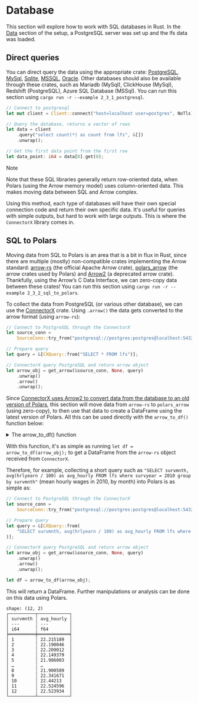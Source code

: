 # Database

This section will explore how to work with SQL databases in Rust. In the [Data]() section of the setup, a PostgreSQL server was set up and the lfs data was loaded.

## Direct queries

You can direct query the data using the appropriate crate: [PostgreSQL](https://docs.rs/postgres/latest/postgres/), [MySql](https://docs.rs/mysql_common/latest/mysql_common/), [Sqlite](https://docs.rs/rusqlite/0.32.1/rusqlite/), [MSSQL](https://crates.io/crates/tiberius), [Oracle](https://docs.rs/tiberius/0.12.3/tiberius/). Other databases should also be available through these crates, such as Mariadb (MySql), ClickHouse (MySql), Redshift (PostgreSQL), Azure SQL Database (MSSql). You can run this section using `cargo run -r --example 2_3_1_postgresql`. 

```Rust
// Connect to postgresql
let mut client = Client::connect("host=localhost user=postgres", NoTls).unwrap();

// Query the database, returns a vector of rows
let data = client
    .query("select count(*) as count from lfs", &[])
    .unwrap();

// Get the first data point from the first row
let data_point: i64 = data[0].get(0);
```

> [!NOTE]
> Note that these SQL libraries generally return row-oriented data, when Polars (using the Arrow memory model) uses column-oriented data. This makes moving data between SQL and Arrow complex.

Using this method, each type of databases will have their own special connection code and return their own specific data. It's useful for queries with simple outputs, but hard to work with large outputs. This is where the `ConnectorX` library comes in.

## SQL to Polars

Moving data from SQL to Polars is an area that is a bit in flux in Rust, since there are multiple (mostly) non-compatible crates implementing the Arrow standard: [arrow-rs](https://docs.rs/arrow/latest/arrow/) (the official Apache Arrow crate), [polars_arrow](https://docs.rs/polars-arrow/0.45.1/polars_arrow/) (the arrow crates used by Polars) and [Arrow2](https://github.com/jorgecarleitao/arrow2?tab=readme-ov-file#this-crate-is-unmaintained) (a deprecated arrow crate). Thankfully, using the Arrow’s C Data Interface, we can zero-copy data between these crates! You can run this section using `cargo run -r --example 2_3_2_sql_to_polars`. 

To collect the data from PostgreSQL (or various other database), we can use the [ConnectorX](https://github.com/sfu-db/connector-x) crate. Using `.arrow()` the data gets converted to the arrow format (using `arrow-rs`):

```Rust
// Connect to PostgreSQL through the ConnectorX
let source_conn =
    SourceConn::try_from("postgresql://postgres:postgres@localhost:5432").unwrap();

// Prepare query
let query = &[CXQuery::from("SELECT * FROM lfs")];

// ConnectorX query PostgreSQL and return arrow object
let arrow_obj = get_arrow(&source_conn, None, query)
    .unwrap()
    .arrow()
    .unwrap();
```

Since [ConnectorX uses Arrow2 to convert data from the database to an old version of Polars](https://github.com/sfu-db/connector-x/discussions/720), this section will move data from `arrow-rs` to `polars_arrow` (using zero-copy), to then use that data to create a DataFrame using the latest version of Polars. All this can be used directly with the `arrow_to_df()` function below:

<details>
<summary>The arrow_to_df() function</summary>

```Rust
fn arrow_to_df(arrow_obj: Vec<arrow::record_batch::RecordBatch>) -> DataFrame {
    // The `.polars()`` (instead of `.arrow()`)from `ConnectorX` gives a Polars (version 0.32) object,
    // when Polars (version 0.45) is the current version. Polars 0.32 has many missing features used
    // in this book. Therefore, the below code convert the arrow-rs data from `ConnectorX` to polars-arrow
    // (through ffi), then imports it to the current version of Polars. This is zero-copy.

    // Get column names as Polars PlSmallStr
    let names = arrow_obj[0]
        .schema()
        .fields()
        .iter()
        .map(|f| PlSmallStr::from(f.name()))
        .collect::<Vec<PlSmallStr>>();

    // Ready LazyFrame vector for the chunks
    let mut lf_vec = vec![];

    // The received arrow is chunked (for parallel processing) by ConnectorX (need to concat them later)
    for batch in arrow_obj.into_iter() {
        // Bach column vector
        let mut columns = Vec::with_capacity(batch.num_columns());

        // Arrow stores data by columns, therefore need to be Zero-copied by column
        for (i, col) in batch.columns().iter().enumerate() {
            // Convert to arrow_data::data::ArrayData (arrow-rs)
            let array = col.to_data();

            // Convert to ffi with arrow-rs
            let (out_array, out_schema) = arrow::ffi::to_ffi(&array).unwrap();

            // Import field from ffi with polars
            let field = unsafe {
                polars_arrow::ffi::import_field_from_c(transmute::<
                    &arrow::ffi::FFI_ArrowSchema,
                    &polars_arrow::ffi::ArrowSchema,
                >(&out_schema))
            }
            .unwrap();

            // Import data from ffi with polars
            let data = unsafe {
                polars_arrow::ffi::import_array_from_c(
                    transmute::<arrow::ffi::FFI_ArrowArray, polars_arrow::ffi::ArrowArray>(
                        out_array,
                    ),
                    field.dtype().clone(),
                )
            }
            .unwrap();

            // Create Polars series from arrow column
            columns.push(Series::from_arrow(names[i].clone(), data).unwrap());
        }

        // Create DataFrame from the columns
        lf_vec.push(DataFrame::from_iter(columns).lazy());
    }

    // Concat the chunks
    let union_args = UnionArgs::default();
    concat(lf_vec, union_args).unwrap().collect().unwrap()
}
```
</details>

With this function, it's as simple as running `let df = arrow_to_df(arrow_obj);` to get a DataFrame from the `arrow-rs` object received from `ConnectorX`.

Therefore, for example, collecting a short query such as `"SELECT survmnth, avg(hrlyearn / 100) as avg_hourly FROM lfs where survyear = 2010 group by survmnth"` (mean hourly wages in 2010, by month) into Polars is as simple as:

```Rust
// Connect to PostgreSQL through the ConnectorX
let source_conn =
    SourceConn::try_from("postgresql://postgres:postgres@localhost:5432").unwrap();

// Prepare query
let query = &[CXQuery::from(
    "SELECT survmnth, avg(hrlyearn / 100) as avg_hourly FROM lfs where survyear = 2010 group by survmnth",
)];

// ConnectorX query PostgreSQL and return arrow object
let arrow_obj = get_arrow(&source_conn, None, query)
    .unwrap()
    .arrow()
    .unwrap();

let df = arrow_to_df(arrow_obj);
```

This will return a DataFrame. Further manipulations or analysis can be done on this data using Polars.

```
shape: (12, 2)
┌──────────┬────────────┐
│ survmnth ┆ avg_hourly │
│ ---      ┆ ---        │
│ i64      ┆ f64        │
╞══════════╪════════════╡
│ 1        ┆ 22.215189  │
│ 2        ┆ 22.190046  │
│ 3        ┆ 22.209012  │
│ 4        ┆ 22.149379  │
│ 5        ┆ 21.986003  │
│ …        ┆ …          │
│ 8        ┆ 21.900589  │
│ 9        ┆ 22.341671  │
│ 10       ┆ 22.44213   │
│ 11       ┆ 22.524596  │
│ 12       ┆ 22.523934  │
└──────────┴────────────┘
```